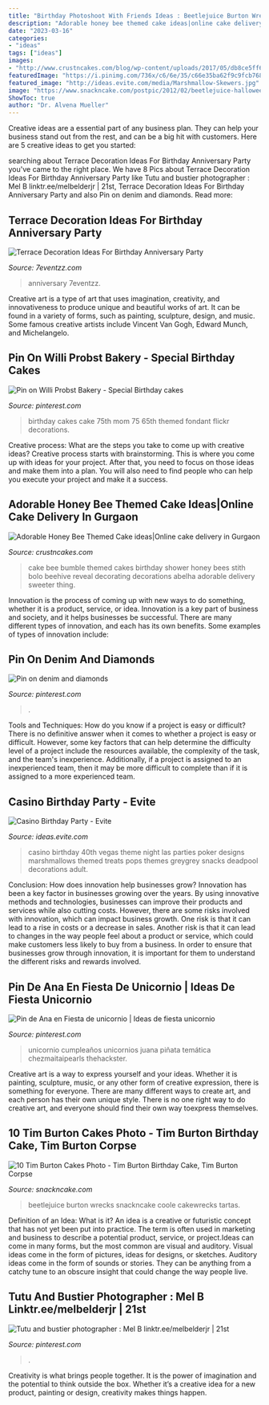 ```yaml
---
title: "Birthday Photoshoot With Friends Ideas : Beetlejuice Burton Wrecks Snackncake Coole Cakewrecks Tartas"
description: "Adorable honey bee themed cake ideas|online cake delivery in gurgaon"
date: "2023-03-16"
categories:
- "ideas"
tags: ["ideas"]
images:
- "http://www.crustncakes.com/blog/wp-content/uploads/2017/05/db8ce5ff67b11a1ce949487a18b1b569.jpg"
featuredImage: "https://i.pinimg.com/736x/c6/6e/35/c66e35ba62f9c9fcb7685a3119675602.jpg"
featured_image: "http://ideas.evite.com/media/Marshmallow-Skewers.jpg"
image: "https://www.snackncake.com/postpic/2012/02/beetlejuice-halloween-birthday-cake_307970.jpg"
ShowToc: true
author: "Dr. Alvena Mueller"
---
```



Creative ideas are a essential part of any business plan. They can help your business stand out from the rest, and can be a big hit with customers. Here are 5 creative ideas to get you started:

	

		
searching about Terrace Decoration Ideas For Birthday Anniversary Party you've came to the right place. We have 8 Pics about Terrace Decoration Ideas For Birthday Anniversary Party like Tutu and bustier photographer : Mel B linktr.ee/melbelderjr | 21st, Terrace Decoration Ideas For Birthday Anniversary Party and also Pin on denim and diamonds. Read more:
		
    
## Terrace Decoration Ideas For Birthday Anniversary Party

<img loading=lazy src="https://www.7eventzz.com/blog/wp-content/uploads/2021/08/159262501_544683403168176_6713189278143124388_n-820x1024.jpg" onerror="this.onerror=null;this.src='https://tse4.mm.bing.net/th?id=OIP.aDkyV3U5Q2SxCoclMXnOMAHaJP&amp;pid=15.1';" alt="Terrace Decoration Ideas For Birthday Anniversary Party">

_Source: 7eventzz.com_

>anniversary 7eventzz. 

	

Creative art is a type of art that uses imagination, creativity, and innovativeness to produce unique and beautiful works of art. It can be found in a variety of forms, such as painting, sculpture, design, and music. Some famous creative artists include Vincent Van Gogh, Edward Munch, and Michelangelo.

    
## Pin On Willi Probst Bakery - Special Birthday Cakes

<img loading=lazy src="https://i.pinimg.com/736x/3d/00/93/3d0093488d120b7c48bdafbad4033d80--red-birthday-cakes-th-birthday.jpg" onerror="this.onerror=null;this.src='https://tse3.mm.bing.net/th?id=OIP.TDHwX7UcKGCB5b2fLn2r9gHaJ8&amp;pid=15.1';" alt="Pin on Willi Probst Bakery - Special Birthday cakes">

_Source: pinterest.com_

>birthday cakes cake 75th mom 75 65th themed fondant flickr decorations. 

	

Creative process: What are the steps you take to come up with creative ideas?
Creative process starts with brainstorming. This is where you come up with ideas for your project. After that, you need to focus on those ideas and make them into a plan. You will also need to find people who can help you execute your project and make it a success.

    
## Adorable Honey Bee Themed Cake Ideas|Online Cake Delivery In Gurgaon

<img loading=lazy src="http://www.crustncakes.com/blog/wp-content/uploads/2017/05/db8ce5ff67b11a1ce949487a18b1b569.jpg" onerror="this.onerror=null;this.src='https://tse3.mm.bing.net/th?id=OIP.8wK02U2zI9bNbru59iof4QHaJ3&amp;pid=15.1';" alt="Adorable Honey Bee Themed Cake ideas|Online cake delivery in Gurgaon">

_Source: crustncakes.com_

>cake bee bumble themed cakes birthday shower honey bees stith bolo beehive reveal decorating decorations abelha adorable delivery sweeter thing. 

	

Innovation is the process of coming up with new ways to do something, whether it is a product, service, or idea. Innovation is a key part of business and society, and it helps businesses be successful. There are many different types of innovation, and each has its own benefits. Some examples of types of innovation include:

    
## Pin On Denim And Diamonds

<img loading=lazy src="https://i.pinimg.com/736x/a3/01/26/a30126cc8295187d32293af1f8e137e5.jpg" onerror="this.onerror=null;this.src='https://tse1.mm.bing.net/th?id=OIP.p-01htnW8AXL0BC2PTMP2QHaJ3&amp;pid=15.1';" alt="Pin on denim and diamonds">

_Source: pinterest.com_

>. 

	

Tools and Techniques: How do you know if a project is easy or difficult?
There is no definitive answer when it comes to whether a project is easy or difficult. However, some key factors that can help determine the difficulty level of a project include the resources available, the complexity of the task, and the team's inexperience. Additionally, if a project is assigned to an inexperienced team, then it may be more difficult to complete than if it is assigned to a more experienced team.

    
## Casino Birthday Party - Evite

<img loading=lazy src="http://ideas.evite.com/media/Marshmallow-Skewers.jpg" onerror="this.onerror=null;this.src='https://tse4.mm.bing.net/th?id=OIP.ot4YZUyLTWjpQDTsKpsygQHaLH&amp;pid=15.1';" alt="Casino Birthday Party - Evite">

_Source: ideas.evite.com_

>casino birthday 40th vegas theme night las parties poker designs marshmallows themed treats pops themes greygrey snacks deadpool decorations adult. 

	

Conclusion: How does innovation help businesses grow?
Innovation has been a key factor in businesses growing over the years. By using innovative methods and technologies, businesses can improve their products and services while also cutting costs. However, there are some risks involved with innovation, which can impact business growth. One risk is that it can lead to a rise in costs or a decrease in sales. Another risk is that it can lead to changes in the way people feel about a product or service, which could make customers less likely to buy from a business. In order to ensure that businesses grow through innovation, it is important for them to understand the different risks and rewards involved.

    
## Pin De Ana En Fiesta De Unicornio | Ideas De Fiesta Unicornio

<img loading=lazy src="https://i.pinimg.com/736x/c6/6e/35/c66e35ba62f9c9fcb7685a3119675602.jpg" onerror="this.onerror=null;this.src='https://tse4.mm.bing.net/th?id=OIP.5w1-mi4gTU7KkXkQsAp1SwHaJ3&amp;pid=15.1';" alt="Pin de Ana en Fiesta de unicornio | Ideas de fiesta unicornio">

_Source: pinterest.com_

>unicornio cumpleaños unicornios juana piñata temática chezmaitaipearls thehackster. 

	

Creative art is a way to express yourself and your ideas. Whether it is painting, sculpture, music, or any other form of creative expression, there is something for everyone. There are many different ways to create art, and each person has their own unique style. There is no one right way to do creative art, and everyone should find their own way toexpress themselves.

    
## 10 Tim Burton Cakes Photo - Tim Burton Birthday Cake, Tim Burton Corpse

<img loading=lazy src="https://www.snackncake.com/postpic/2012/02/beetlejuice-halloween-birthday-cake_307970.jpg" onerror="this.onerror=null;this.src='https://tse3.mm.bing.net/th?id=OIP.lwuWjhvEwxVk_rou-t9eGAHaLH&amp;pid=15.1';" alt="10 Tim Burton Cakes Photo - Tim Burton Birthday Cake, Tim Burton Corpse">

_Source: snackncake.com_

>beetlejuice burton wrecks snackncake coole cakewrecks tartas. 

	

Definition of an Idea: What is it?
An idea is a creative or futuristic concept that has not yet been put into practice. The term is often used in marketing and business to describe a potential product, service, or project.Ideas can come in many forms, but the most common are visual and auditory. Visual ideas come in the form of pictures, ideas for designs, or sketches. Auditory ideas come in the form of sounds or stories. They can be anything from a catchy tune to an obscure insight that could change the way people live.

    
## Tutu And Bustier Photographer : Mel B Linktr.ee/melbelderjr | 21st

<img loading=lazy src="https://i.pinimg.com/736x/48/ac/d6/48acd662817a39bd32a5ac09238251d0.jpg" onerror="this.onerror=null;this.src='https://tse3.mm.bing.net/th?id=OIP.z1PGBEXuzVecen3mcjsmOgHaLH&amp;pid=15.1';" alt="Tutu and bustier photographer : Mel B linktr.ee/melbelderjr | 21st">

_Source: pinterest.com_

>. 

	

Creativity is what brings people together. It is the power of imagination and the potential to think outside the box. Whether it’s a creative idea for a new product, painting or design, creativity makes things happen.


